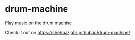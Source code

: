 # drum-machine

Play music on the drum machine

Check it out on https://shehbazjafri.github.io/drum-machine/
